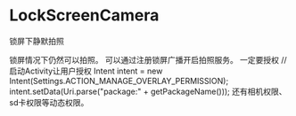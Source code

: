 # LockScreenCamera
锁屏下静默拍照

锁屏情况下仍然可以拍照。
可以通过注册锁屏广播开启拍照服务。
一定要授权
                //启动Activity让用户授权
                Intent intent = new Intent(Settings.ACTION_MANAGE_OVERLAY_PERMISSION);
                intent.setData(Uri.parse("package:" + getPackageName()));
还有相机权限、sd卡权限等动态权限。